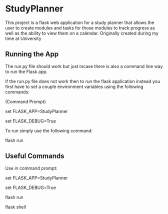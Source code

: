 # StudyPlanner
This project is a flask web application for a study planner that allows the user to create modules and tasks for those modules to track progress as well as the ability to view them on a calendar. Originally created during my time at University

## Running the App
The run.py file should work but just incase there is also a command line way to run the Flask app.

If the run.py file does not work then to run the flask application instead you first have to set a couple environment variables using the following commands:

(Command Prompt)

set FLASK_APP=StudyPlanner

set FLASK_DEBUG=True

To run simply use the following command:

flash run


## Useful Commands
Use in command prompt:

set FLASK_APP=StudyPlanner

set FLASK_DEBUG=True

flash run

flask shell
